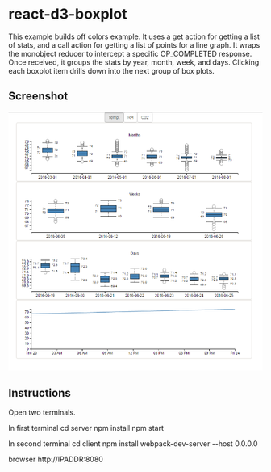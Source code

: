
# react-d3-boxplot

This example builds off colors example. It uses a get action for getting a list of stats, and a call action for getting a list of points for a line graph. It wraps the monobject reducer to intercept a specific OP_COMPLETED response. Once received, it groups the stats by year, month, week, and days. Clicking each boxplot item drills down into the next group of box plots. 

## Screenshot

![](boxplot.png)

## Instructions

Open two terminals. 

In first terminal
cd server
npm install
npm start

In second terminal
cd client
npm install 
webpack-dev-server --host 0.0.0.0

browser http://IPADDR:8080

